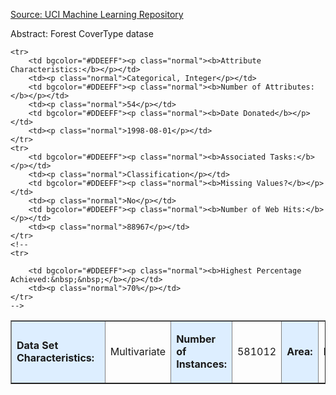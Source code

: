 [Source: UCI Machine Learning Repository ](https://archive.ics.uci.edu/ml/datasets/Covertype)

Abstract: Forest CoverType datase

<table border=1 cellpadding=6>
	<tr>
		<td bgcolor="#DDEEFF"><p class="normal"><b>Data Set Characteristics:&nbsp;&nbsp;</b></p></td>
		<td><p class="normal">Multivariate</p></td>
		<td bgcolor="#DDEEFF"><p class="normal"><b>Number of Instances:</b></p></td>
		<td><p class="normal">581012</p></td>
		<td bgcolor="#DDEEFF"><p class="normal"><b>Area:</b></p></td>
		<td><p class="normal">Life</p></td>
	</tr>

	<tr>
		<td bgcolor="#DDEEFF"><p class="normal"><b>Attribute Characteristics:</b></p></td>
		<td><p class="normal">Categorical, Integer</p></td>
		<td bgcolor="#DDEEFF"><p class="normal"><b>Number of Attributes:</b></p></td>
		<td><p class="normal">54</p></td>
		<td bgcolor="#DDEEFF"><p class="normal"><b>Date Donated</b></p></td>
		<td><p class="normal">1998-08-01</p></td>
	</tr>
	<tr>
		<td bgcolor="#DDEEFF"><p class="normal"><b>Associated Tasks:</b></p></td>
		<td><p class="normal">Classification</p></td>
		<td bgcolor="#DDEEFF"><p class="normal"><b>Missing Values?</b></p></td>
		<td><p class="normal">No</p></td>
		<td bgcolor="#DDEEFF"><p class="normal"><b>Number of Web Hits:</b></p></td>
		<td><p class="normal">88967</p></td>
	</tr>
	<!--
	<tr>
		
		<td bgcolor="#DDEEFF"><p class="normal"><b>Highest Percentage Achieved:&nbsp;&nbsp;</b></p></td>
		<td><p class="normal">70%</p></td>
	</tr>
	-->
</table>
